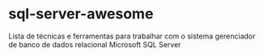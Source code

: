 # sql-server-awesome
Lista de técnicas e ferramentas para trabalhar com o sistema gerenciador de banco de dados relacional Microsoft SQL Server

